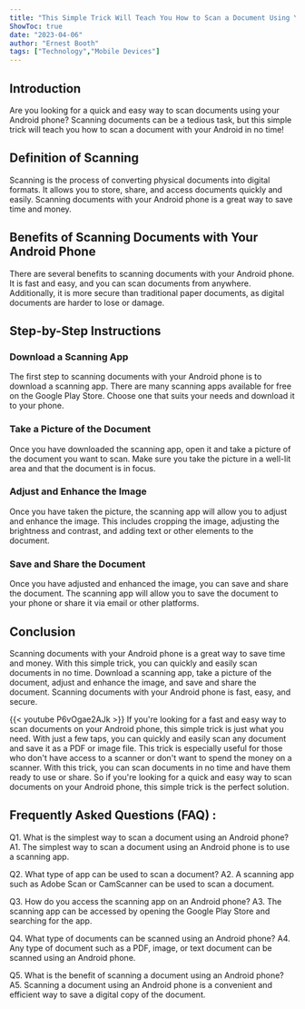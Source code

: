 ```yaml
---
title: "This Simple Trick Will Teach You How to Scan a Document Using Your Android Phone in No Time!"
ShowToc: true 
date: "2023-04-06"
author: "Ernest Booth" 
tags: ["Technology","Mobile Devices"]
---
```

## Introduction
Are you looking for a quick and easy way to scan documents using your Android phone? Scanning documents can be a tedious task, but this simple trick will teach you how to scan a document with your Android in no time! 

## Definition of Scanning
Scanning is the process of converting physical documents into digital formats. It allows you to store, share, and access documents quickly and easily. Scanning documents with your Android phone is a great way to save time and money.

## Benefits of Scanning Documents with Your Android Phone
There are several benefits to scanning documents with your Android phone. It is fast and easy, and you can scan documents from anywhere. Additionally, it is more secure than traditional paper documents, as digital documents are harder to lose or damage.

## Step-by-Step Instructions

### Download a Scanning App
The first step to scanning documents with your Android phone is to download a scanning app. There are many scanning apps available for free on the Google Play Store. Choose one that suits your needs and download it to your phone.

### Take a Picture of the Document
Once you have downloaded the scanning app, open it and take a picture of the document you want to scan. Make sure you take the picture in a well-lit area and that the document is in focus.

### Adjust and Enhance the Image
Once you have taken the picture, the scanning app will allow you to adjust and enhance the image. This includes cropping the image, adjusting the brightness and contrast, and adding text or other elements to the document.

### Save and Share the Document
Once you have adjusted and enhanced the image, you can save and share the document. The scanning app will allow you to save the document to your phone or share it via email or other platforms.

## Conclusion
Scanning documents with your Android phone is a great way to save time and money. With this simple trick, you can quickly and easily scan documents in no time. Download a scanning app, take a picture of the document, adjust and enhance the image, and save and share the document. Scanning documents with your Android phone is fast, easy, and secure.

{{< youtube P6vOgae2AJk >}} 
If you're looking for a fast and easy way to scan documents on your Android phone, this simple trick is just what you need. With just a few taps, you can quickly and easily scan any document and save it as a PDF or image file. This trick is especially useful for those who don't have access to a scanner or don't want to spend the money on a scanner. With this trick, you can scan documents in no time and have them ready to use or share. So if you're looking for a quick and easy way to scan documents on your Android phone, this simple trick is the perfect solution.

## Frequently Asked Questions (FAQ) :
Q1. What is the simplest way to scan a document using an Android phone?
A1. The simplest way to scan a document using an Android phone is to use a scanning app.

Q2. What type of app can be used to scan a document?
A2. A scanning app such as Adobe Scan or CamScanner can be used to scan a document.

Q3. How do you access the scanning app on an Android phone?
A3. The scanning app can be accessed by opening the Google Play Store and searching for the app.

Q4. What type of documents can be scanned using an Android phone?
A4. Any type of document such as a PDF, image, or text document can be scanned using an Android phone.

Q5. What is the benefit of scanning a document using an Android phone?
A5. Scanning a document using an Android phone is a convenient and efficient way to save a digital copy of the document.


